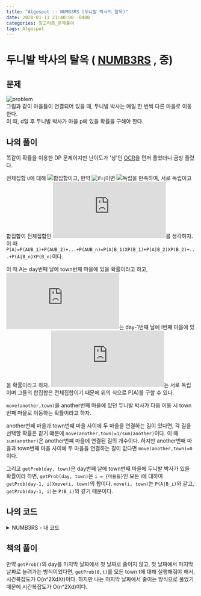```yaml
---
title: "Algospot :: NUMB3RS (두니발 박사의 탈옥)"
date: 2020-01-11 21:40:00 -0400
categories: 알고리즘_문제풀이 
tags: Algospot
---
```


# 두니발 박사의 탈옥 ( [NUMB3RS](https://algospot.com/judge/problem/read/NUMB3RS) , 중)

## 문제

![problem](http://algospot.com/media/judge-attachments/298903b8a37b6938ae6915ce1cab80fd/dunibal.png)  
그림과 같이 마을들이 연결되어 있을 때, 두니발 박사는 매일 한 번씩 다른 마을로 이동한다.  
이 때, d일 후 두니발 박사가 마을 p에 있을 확률을 구해야 한다.  

## 나의 풀이
똑같이 확률을 이용한 DP 문제이지만 난이도가 '상'인 [OCR](https://algospot.com/judge/problem/read/OCR)을 먼저 풀었더니 금방 풀렸다.  
  
전체집합 `U`에 대해 ![합집합](https://latex.codecogs.com/gif.latex?\bigcup_{i=1}^{n}B_i&space;=&space;U)이고, 만약 ![i!=j](https://latex.codecogs.com/gif.latex?i&space;\neq&space;j)이면 ![독립](https://latex.codecogs.com/gif.latex?B_i\bigcapB_j&space;=&space;\phi)을 만족하여, 서로 독립이고 합집합이 전체집합인 ![집합들](https://latex.codecogs.com/gif.latex?B_1,&space;B_2,&space;...&space;,&space;B_n)를 생각하자. 이 때 `P(A)=P(AUB_1)+P(AUB_2)+...+P(AUB_n)=P(A|B_1)XP(B_1)+P(A|B_2)XP(B_2)+...+P(A|B_n)XP(B_n)`이다.  
  
이 때 A는 day번째 날에 town번째 마을에 있을 확률이라고 하고, ![B_i](https://latex.codecogs.com/gif.latex?B_i)는 day-1번째 날에 i번쨰 마을에 있을 확률이라고 하자. ![B_i](https://latex.codecogs.com/gif.latex?B_i)는 서로 독립이며 그들의 합집합은 전체집합이기 때문에 위의 식으로 P(A)를 구할 수 있다.  
  
`move(another,town)`을 another번째 마을에 있던 두니발 박사가 다음 이동 시 town번째 마을로 이동하는 확률이라고 하자. 
  
another번째 마을과 town번째 마을 사이에 두 마을을 연결하는 길이 있다면, 각 길을 선택할 확률은 같기 떄문에 `move(another,town)=1/sum(another)`이다. 이 때 `sum(another)`은 another번쨰 마을에 연결된 길의 개수이다. 하지만 another번째 마을과 town번째 마을 사이에 두 마을을 연결하는 길이 없다면 `move(another,town)=0`이다.  
  
그리고 `getProb(day, town)`은 day번째 날에 town번째 마을에 두니발 박사가 있을 확률이라 하면, `getProb(day, town)`은 `i = {마을들}`인 모든 i에 대하여 `getProb(day-1, i)Xmove(i, town)`의 합이다. `move(i, town)`는 `P(A|B_i)`와 같고, `getProb(day-1, i)`는 `P(B_i)`와 같기 때문이다.  
  
## 나의 코드

<details>
<summary>NUMB3RS - 내 코드</summary>
<div markdown="1">

```
#include <stdio.h>
#include <string.h>
#include <iostream>
#include <utility>
#include <vector>
#include <algorithm>
#include <climits>

#ifdef _MSC_VER
#define _CRT_SCURE_NO_WARNINGS
#endif

using namespace std;
int question[51], road[51][51], sum[51];
double cache[101][51];
int n, d, p, t;
double getProb(int day, int town);
int main()
{
    ios::sync_with_stdio(false);
    cin.tie(NULL);
    int iters;
    cin >> iters;

    for (int i = 0; i < iters; i++)
    {
        // 메모이제이션할 메모리 초기화
        fill_n(&cache[0][0], 101*51, -1.0);
        memset(question, 0, sizeof question);
        memset(road, 0, sizeof road);
        memset(sum, 0, sizeof sum);
        cin >> n >> d >> p;
        for (int j=0; j<n;j++) {
            int tempsum=0;
            for (int k=0;k<n;k++) {
                int temp;
                cin >> temp;
                road[j][k]=temp;
                if(temp==1)
                    tempsum++;
            }
            sum[j]=tempsum;
        }
        cin >> t;
        cout.precision(10);
        for (int j=0;j<t;j++) {
            int givenQuestion;
            cin >> givenQuestion;
            cout<<getProb(d, givenQuestion)<<" ";

        }
        cout<<endl;
        
        
    }
    return 0;
}

double getProb(int day, int town) {
    if (day==0)
        return (town==p?1.0:0.0);
    double& ret = cache[day][town];
    if( ret!=-1.0)
        return ret;
    ret = 0.0;
    for (int i=0;i<n;i++) {
        if(road[town][i]==1)
            ret += getProb(day-1,i)/(double)(sum[i]);
    }    
    return ret;

}
```  

</div>
</details>  


## 책의 풀이
만약 `getProb()`의 day를 마지막 날짜에서 첫 날짜로 줄이지 않고, 첫 날짜에서 마지막 날짜로 늘려가는 방식이었다면, `getProb(0,t)`를 모든 town t에 대해 실행해줘야 해서, 시간복잡도가 O(n^2XdXt)이다. 하지만 나는 마지막 날짜에서 줄이는 방식으로 풀었기 때문에 시간복잡도가 O(n^2Xd)이다.